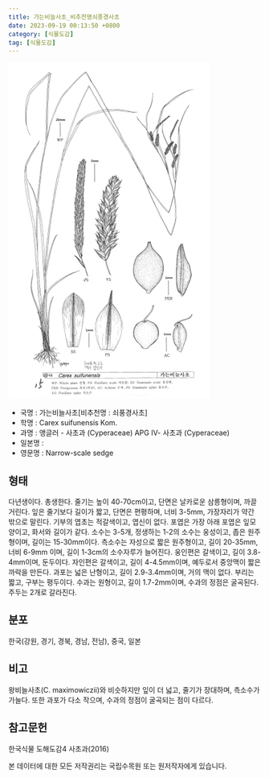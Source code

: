```yaml
---
title: 가는비늘사초_비추천명쇠풍경사초
date: 2023-09-19 00:13:50 +0800
category: [식물도감]
tag: [식물도감]
---
```




![가는비늘사초[비추천명 : 쇠풍경사초]](/assets/img/fileUpload/plants/basic/illustration/9846_illustration_th2.jpg)
- 국명 : 가는비늘사초[비추천명 : 쇠풍경사초]
- 학명 : Carex suifunensis Kom.
- 과명 : 앵글러 - 사초과 (Cyperaceae) APG Ⅳ- 사초과 (Cyperaceae)
- 일본명 : 
- 영문명 : Narrow-scale sedge


## 형태
다년생이다. 총생한다. 줄기는 높이 40-70cm이고, 단면은 날카로운 삼릉형이며, 까끌거린다. 잎은 줄기보다 길이가 짧고, 단면은 편평하며, 너비 3-5mm, 가장자리가 약간 밖으로 말린다. 기부의 엽초는 적갈색이고, 엽신이 없다. 포엽은 가장 아래 포엽은 잎모양이고, 화서와 길이가 같다. 소수는 3-5개, 정생하는 1-2의 소수는 웅성이고, 좁은 원주형이며, 길이는 15-30mm이다. 측소수는 자성으로 짧은 원주형이고, 길이 20-35mm, 너비 6-9mm 이며, 길이 1-3cm의 소수자루가 늘어진다. 웅인편은 갈색이고, 길이 3.8-4mm이며, 둔두이다. 자인편은 갈색이고, 길이 4-4.5mm이며, 예두로서 중앙맥이 짧은 까락을 만든다. 과포는 넓은 난형이고, 길이 2.9-3.4mm이며, 거의 맥이 없다. 부리는 짧고, 구부는 평두이다. 수과는 원형이고, 길이 1.7-2mm이며, 수과의 정점은 굴곡된다. 주두는 2개로 갈라진다.
## 분포
한국(강원, 경기, 경북, 경남, 전남), 중국, 일본
## 비고
왕비늘사초(C. maximowiczii)와 비슷하지만 잎이 더 넓고, 줄기가 장대하며, 측소수가 가늘다. 또한 과포가 다소 작으며, 수과의 정점이 굴곡되는 점이 다르다.
## 참고문헌
한국식물 도해도감4 사초과(2016)






본 데이터에 대한 모든 저작권리는 국립수목원 또는 원저작자에게 있습니다.
